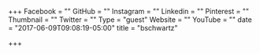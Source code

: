 +++
Facebook = ""
GitHub = ""
Instagram = ""
Linkedin = ""
Pinterest = ""
Thumbnail = ""
Twitter = ""
Type = "guest"
Website = ""
YouTube = ""
date = "2017-06-09T09:08:19-05:00"
title = "bschwartz"

+++

